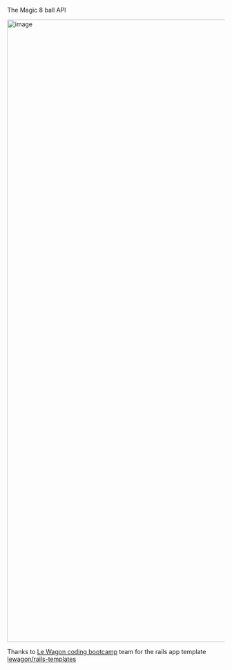 The Magic 8 ball API 

<img width="1440" alt="image" src="https://user-images.githubusercontent.com/70462015/227108385-f1f44df0-b771-4004-abb3-2c5910f49171.png">


Thanks to [Le Wagon coding bootcamp](https://www.lewagon.com) team for the rails app template [lewagon/rails-templates](https://github.com/lewagon/rails-templates)
